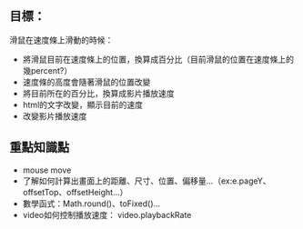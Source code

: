 
## 目標：
滑鼠在速度條上滑動的時候：
- 將滑鼠目前在速度條上的位置，換算成百分比（目前滑鼠的位置在速度條上的幾percent?）
- 速度條的高度會隨著滑鼠的位置改變
- 將目前所在的百分比，換算成影片播放速度
- html的文字改變，顯示目前的速度
- 改變影片播放速度

## 重點知識點
- mouse move
- 了解如何計算出畫面上的距離、尺寸、位置、偏移量...（ex:e.pageY、offsetTop、offsetHeight...）
- 數學函式：Math.round()、toFixed()...
- video如何控制播放速度： video.playbackRate


<br />  
